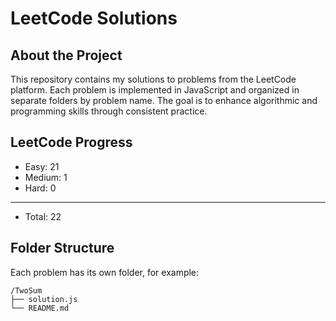 # LeetCode Solutions

##  About the Project

This repository contains my solutions to problems from the LeetCode platform. Each problem is implemented in JavaScript and organized in separate folders by problem name. The goal is to enhance algorithmic and programming skills through consistent practice.


## LeetCode Progress
- Easy: 21
- Medium: 1
- Hard: 0
______________
- Total: 22

##  Folder Structure

Each problem has its own folder, for example:

```
/TwoSum
├── solution.js
└── README.md
```

